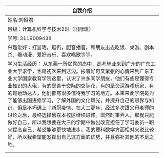 | 自我介绍                                                     |
| ------------------------------------------------------------ |
| 姓名:刘恒君                                                  |
| 班级：计算机科学与技术2班（国际班）                          |
| 学号: 3119009438                                             |
| 兴趣爱好：打游戏，逛街，配音播音，和朋友出去吃饭、桌游、剧本杀、看动漫、爱好音乐、喜欢唱歌等等。 |
| 学习生活经历：  从东莞一所优秀的高中，高考毕业来到广州的广东工业大学求学，也是初次来到这边。报着好奇又紧张的心情来到广东工业大学国家教育学院这里，认识了许多同学朋友，他们有些是懂得专业知识的大佬，有的是善于交际的交际花，有的是资深游戏玩家，有的是运动达人，他们都有很多值得我学习的地方。本来来此学院是为了能够出国进修学习，了解外国的文化风光，并提升自己的眼界与知识，但是不巧遇上了新冠疫情，在大二那年，经过多次跟父母老师的讨论之后，最终选择留在本校区继续进修。既然时事弄人，那就只能做好自己，所以我想要在大三的学期中做出改变担任了学习委员一职来提高自己，希望能够更快地进步。我的理科数学方面相对来说比较好，所以我希望能发挥出自己这方面的优势，并且弥补其他的不足之地。 |
|                                                              |
|                                                              |
